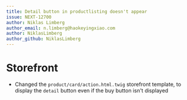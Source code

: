 ```yaml
---
title: Detail button in productlisting doesn't appear
issue: NEXT-12700
author: Niklas Limberg
author_email: n.limberg@haokeyingxiao.com
author: NiklasLimberg
author_github: NiklasLimberg
---
```

# Storefront
* Changed the `product/card/action.html.twig` storefront template, to display the `detail` button even if the buy button isn't displayed 
